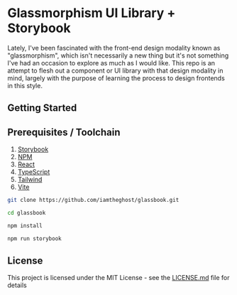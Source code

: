 # Glassmorphism UI Library + Storybook

Lately, I've been fascinated with the front-end design modality known as "glassmorphism", which isn't necessarily a new thing but it's not something I've had an occasion to explore as much as I would like. This repo is an attempt to flesh out a component or UI library with that design modality in mind, largely with the purpose of learning the process to design frontends in this style.

## Getting Started

## Prerequisites / Toolchain

1. [Storybook](https://storybook.js.org/)
2. [NPM](https://www.npmjs.com/)
3. [React](https://react.dev/)
4. [TypeScript](https://www.typescriptlang.org/)
5. [Tailwind](https://tailwindcss.com)
6. [Vite](https://vitejs.dev/)

```bash
git clone https://github.com/iamtheghost/glassbook.git

cd glassbook

npm install

npm run storybook
```

## License

This project is licensed under the MIT License - see the [LICENSE.md](LICENSE.md) file for details
